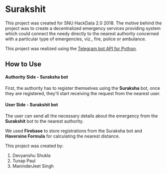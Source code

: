 # Surakshit
This project was created for SNU HackData 2.0 2018. The motive behind the project was to create a decentralized emergency services 
providing system which could connect the needy directly to the nearest authority concerned with a particular type of emergencies, viz.,
fire, police or ambulance. 

This project was realized using the [Telegram bot API for Python](https://github.com/python-telegram-bot/python-telegram-bot).

## How to Use
#### Authority Side - Suraksha bot
First, the authority has to register themselves using the **Suraksha** bot, once they are registered, they'll start receiving the request from the nearest user.
#### User Side - Surakshit bot
The user can send all the necessary details about the emergency from the **Surakshit** bot to the nearest authority. 

We used **Firebase** to store registrations from the Suraksha bot and **Haversine Formula** for calculating the nearest distance.

This project was created by:
1. Devyanshu Shukla
2. Tunap Paul
3. ManinderJeet Singh
